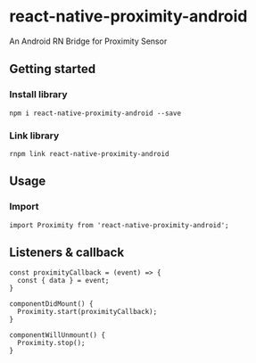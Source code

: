 # react-native-proximity-android
An Android RN Bridge for Proximity Sensor

## Getting started

### Install library

    npm i react-native-proximity-android --save

### Link library

    rnpm link react-native-proximity-android

## Usage

### Import

    import Proximity from 'react-native-proximity-android';

## Listeners & callback

    const proximityCallback = (event) => {
      const { data } = event;
    }

    componentDidMount() {
      Proximity.start(proximityCallback);
    }

    componentWillUnmount() {
      Proximity.stop();
    }

